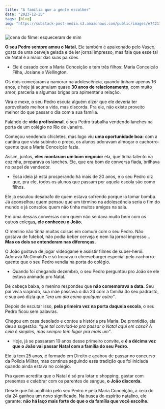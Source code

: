 ```yaml
---
title: "A família que a gente escolher"
date: "2023-12-25"
tags: [blog]
img: "https://substack-post-media.s3.amazonaws.com/public/images/e74211d0-9006-4358-9c64-c61c5af99165_640x421.jpeg"
---
```


![cena do filme: esqueceram de mim](https://substack-post-media.s3.amazonaws.com/public/images/e74211d0-9006-4358-9c64-c61c5af99165_640x421.jpeg)

**O seu Pedro sempre amou o Natal.** Ele também é apaixonado pelo Vasco, gosta de uma cerveja gelada e de ler jornal impresso, mas fala que esse tal de Natal é a maior das suas paixões.

-   Ele é casado com a Maria Conceição e tem três filhos: Maria Conceição Filha, Josiane e Wellington.
    

Os dois começaram a namorar na adolescência, quando tinham apenas 16 anos, e hoje já acumulam quase  **30 anos de relacionamento**, com muito amor, parceria e algumas brigas pra apimentar a relação.

Vira e mexe, o seu Pedro escuta alguém dizer que ele deveria ter aproveitado melhor a vida, mas discorda. Pra ele, não existe proveito melhor do que passar o dia com a sua família.

Falando de  **vida profissional**, o seu Pedro trabalha vendendo lanches na porta de um colégio no Rio de Janeiro.

Começou vendendo chicletes, mas logo viu **uma oportunidade boa:** com a cantina que vivia subindo o preço, os alunos adoravam almoçar o cachorro-quente que a Maria Conceição fazia.

Assim, juntos, **eles montaram um bom negócio:**  ela, que tinha talento na cozinha, preparava os lanches. Ele, que era bom de conversa fiada, brilhava no papel de vendedor.

-   Essa ideia já está prosperando há mais de 20 anos, e o seu Pedro diz que, pra ele, todos os alunos que passam por aquela escola são como filhos.
    

Ele já escutou desabafo de quem estava sofrendo porque ia tomar bomba. Já aconselhou quem pensou que um término na adolescência seria o fim do mundo e já consolou quem não tinha muitos amigos na sala.

Em uma dessas conversas com quem não se dava muito bem com os outros colegas,  **ele conheceu o João.**

O menino não tinha muitas coisas em comum com o seu Pedro. Não gostava de futebol, não podia beber cerveja e nem lia jornal impresso… **Mas os dois se entenderam nas diferenças.**

O João gostava de jogar videogame e assistir filmes de super-herói. Adorava McDonald’s e só trocava o cheeseburger especial pelo cachorro-quente que o seu Pedro vendia na porta do colégio.

-   Quando foi chegando dezembro, o seu Pedro perguntou pro João se ele estava animado pro Natal.
    

De cabeça baixa, o menino respondeu que  **não comemorava a data.** Seu pai vivia viajando, sua mãe passava o dia 24 com a família do seu padrasto, e sua avó dizia que  _“era um dia como qualquer outro”_.

Depois de escutar isso,  **pela primeira vez na porta daquela escola**, o seu Pedro ficou sem palavras.

Chegou em casa desolado e contou a história pra Maria. De prontidão, ela deu a sugestão:  _“que tal convidá-lo pra passar o Natal aqui em casa? A ceia é simples, mas sempre tem lugar pra mais um”_.

-   Hoje, já se passaram 10 anos desse primeiro convite, e  **é a décima vez que o João vai passar Natal com a família do seu Pedro.**
    

Ele já tem 25 anos, é formado em Direito e acabou de passar no concurso da Polícia Militar, mas continua seguindo essa tradição que foi iniciada quando ainda estava no colégio.

Pra quem acredita que o Natal é só pra lotar o shopping, gastar com presentes e celebrar com os parentes de sangue,  **o João discorda.**

Desde que foi acolhido pelo seu Pedro e pela Maria Conceição, a ceia do dia 24 ganhou um novo significado. Na busca do espírito natalino, ele garante:  **não há laço mais forte do que o da família que você escolhe.**

